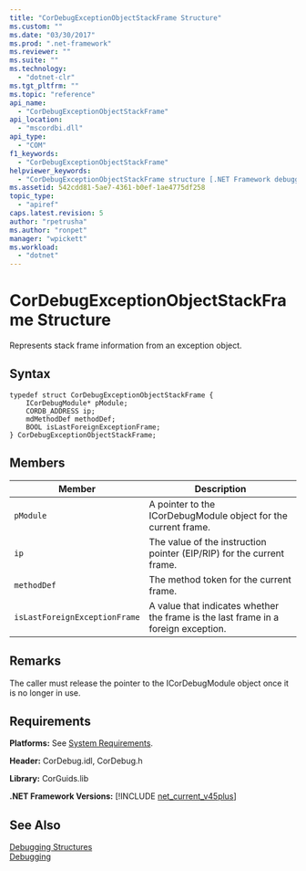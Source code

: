 ```yaml
---
title: "CorDebugExceptionObjectStackFrame Structure"
ms.custom: ""
ms.date: "03/30/2017"
ms.prod: ".net-framework"
ms.reviewer: ""
ms.suite: ""
ms.technology: 
  - "dotnet-clr"
ms.tgt_pltfrm: ""
ms.topic: "reference"
api_name: 
  - "CorDebugExceptionObjectStackFrame"
api_location: 
  - "mscordbi.dll"
api_type: 
  - "COM"
f1_keywords: 
  - "CorDebugExceptionObjectStackFrame"
helpviewer_keywords: 
  - "CorDebugExceptionObjectStackFrame structure [.NET Framework debugging]"
ms.assetid: 542cdd81-5ae7-4361-b0ef-1ae4775df258
topic_type: 
  - "apiref"
caps.latest.revision: 5
author: "rpetrusha"
ms.author: "ronpet"
manager: "wpickett"
ms.workload: 
  - "dotnet"
---
```

# CorDebugExceptionObjectStackFrame Structure
Represents stack frame information from an exception object.  
  
## Syntax  
  
```  
typedef struct CorDebugExceptionObjectStackFrame {  
    ICorDebugModule* pModule;  
    CORDB_ADDRESS ip;  
    mdMethodDef methodDef;  
    BOOL isLastForeignExceptionFrame;  
} CorDebugExceptionObjectStackFrame;  
```  
  
## Members  
  
|Member|Description|  
|------------|-----------------|  
|`pModule`|A pointer to the ICorDebugModule object for the current frame.|  
|`ip`|The value of the instruction pointer (EIP/RIP) for the current frame.|  
|`methodDef`|The method token for the current frame.|  
|`isLastForeignExceptionFrame`|A value that indicates whether the frame is the last frame in a foreign exception.|  
  
## Remarks  
 The caller must release the pointer to the ICorDebugModule object once it is no longer in use.  
  
## Requirements  
 **Platforms:** See [System Requirements](../../../../docs/framework/get-started/system-requirements.md).  
  
 **Header:** CorDebug.idl, CorDebug.h  
  
 **Library:** CorGuids.lib  
  
 **.NET Framework Versions:** [!INCLUDE [net_current_v45plus](../../../../includes/net-current-v45plus-md.md)]  
  
## See Also  
 [Debugging Structures](../../../../docs/framework/unmanaged-api/debugging/debugging-structures.md)  
 [Debugging](../../../../docs/framework/unmanaged-api/debugging/index.md)
